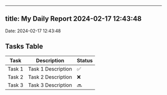 
---
title: My Daily Report 2024-02-17 12:43:48
---

Date: 2024-02-17 12:43:48

## Tasks Table

| Task | Description | Status |
|------|-------------|--------|
| Task 1 | Task 1 Description | ✅ |
| Task 2 | Task 2 Description | ❌ |
| Task 3 | Task 3 Description | 🔜 |
